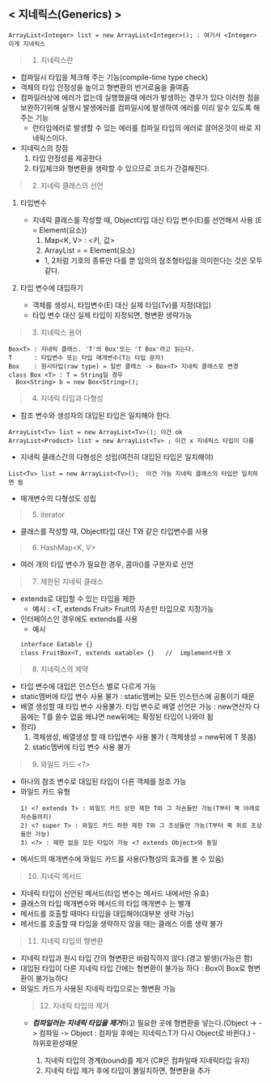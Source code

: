 ## < 지네릭스(Generics) >
```
ArrayList<Integer> list = new ArrayList<Integer>(); : 여기서 <Integer> 이게 지네릭스 
```

> 1. 지네릭스란
- 컴파일시 타입을 체크해 주는 기능(compile-time type check)
- 객체의 타입 안정성을 높이고 형변환의 번거로움을 줄여줌
- 컴파일러상에 에러가 없는데 실행했을때 에러가 발생하는 경우가 있다 이러한 점을 보완하기위해 실행시 발생에러를 컴파일시에 발생하여 에러를 미리 알수 있도록 해주는 기능 
  - 런타임에러로 발생할 수 있는 에러를 컴파일 타입의 에러로 끌어온것이 바로 지네릭스이다.
- 지네릭스의 장점
  1) 타입 안정성을 제공한다
  2) 타입체크와 형변환을 생략할 수 있으므로 코드가 간결해진다.
  
> 2. 지네릭 클래스의 선언
1) 타입변수
   - 지네릭 클래스를 작성할 때, Object타입 대신 타입 변수(E)를 선언해서 사용 (E = Element(요소))
     1) Map<K, V> : <키, 값>
     2) ArrayList<E> = <E> = Element(요소)
      - 1, 2처럼 기호의 종류만 다를 뿐 임의의 참조형타입을 의미한다는 것은 모두 같다.

2) 타입 변수에 대입하기
   - 객체를 생성시, 타입변수(E) 대신 실제 타임(Tv)를 지정(대입)
   - 타입 변수 대신 실제 타입이 지정되면, 형변환 생략가능

> 3. 지네릭스 용어
```
Box<T> : 지네릭 클래스. 'T'의 Box'또는 'T Box'라고 읽는다.
T      : 타입변수 또는 타입 매개변수(T는 타입 문자)
Box    : 원시타입(raw type) = 일반 클래스 -> Box<T> 지네릭 클래스로 변경
class Box <T> : T = String일 경우
  Box<String> b = new Box<String>();
```

> 4. 지네릭 타입과 다형성
- 참조 변수와 생성자의 대입된 타입은 일치해야 한다.
```
ArrayList<Tv> list = new ArrayList<Tv>(); 이건 ok
ArrayList<Product> list = new ArrayList<Tv> ; 이건 x 지네릭스 타입이 다름
```
- 지네릭 클래스간의 다형성은 성립(여전히 대입된 타입은 일치해야)
```
List<Tv> list = new ArrayList<Tv>();  이건 가능 지네릭 클래스의 타입만 일치하면 됨
```
- 매개변수의 다형성도 성립

> 5. iterator <E>
- 클래스를 작성할 때, Object타입 대신 T와 같은 타입변수를 사용

> 6. HashMap<K, V>
- 여러 개의 타입 변수가 필요한 경우, 콤마()를 구분자로 선언

> 7. 제한된 지네릭 클래스
- extends로 대입할 수 있는 타입을 제한
  - 예시 : <T, extends Fruit> Fruit의 자손만 타입으로 지정가능
- 인터페이스인 경우에도 extends를 사용
  - 예시
  ```
  interface Eatable {}
  class FruitBox<T, extends eatable> {}   //  implement사용 X
  ```
  
> 8. 지네릭스의 제약
- 타입 변수에 대입은 인스턴스 별로 다르게 가능
- static멤버에 타입 변수 사용 불가 : static멤버는 모든 인스턴스에 공통이기 때문
- 배열 생성할 때 타입 변수 사용불가. 타입 변수로 배열 선언은 가능 : new연산자 다음에는 T를 쓸수 없음 왜냐면 new뒤에는 확정된 타입이 나와야 됨
- 정리) 
  1) 객체생성, 배열생성 할 때 타입변수 사용 불가 ( 객체생성 = new뒤에 T 못씀)
  2) static멤버에 타입 변수 사용 불가

> 9. 와일드 카드 <?>
- 하나의 참조 변수로 대입된 타입이 다른 객체를 참조 가능
- 와일드 카드 유형
  ```
  1) <? extends T> : 와일드 카드 상한 제한 T와 그 자손들만 가능(T부터 쭉 아래로 자손들까지)
  2) <? super T> : 와일드 카드 하한 제한 T와 그 조상들만 가능(T부터 쭉 위로 조상들만 가능)
  3) <?> : 제한 없음 모든 타입이 가능 <? extends Object>와 동일
  ``` 
- 메서드의 매개변수에 와일드 카드를 사용(다형성의 효과를 볼 수 있음)

> 10. 지네릭 메서드
- 지네릭 타입이 선언된 메서드(타입 변수는 메서드 내에서만 유효)
- 클래스의 타입 매개변수<T>와 메서드의 타입 매개변수 <T>는 별개
- 메서드를 호출할 때마다 타입을 대입해야(대부분 생략 가능)
- 메서드를 호출할 때 타입을 생략하지 않을 때는 클래스 이름 생략 불가

> 11. 지네릭 타입의 형변환
- 지네릭 타입과 원시 타입 간의 형변환은 바람직하지 않다.(경고 발생)(가능은 함)
- 대입된 타입이 다른 지네릭 타입 간에는 형변환이 불가능 하다 : Box<String>이 Box<Object>로 형변환이 불가능하다
- 와일드 카드가 사용된 지네릭 타입으로는 형변환 가능

> 12. 지네릭 타입의 제거
- ***컴파일러는 지네릭 타입을 제거***하고 필요한 곳에 형변환을 넣는다.(Object -> <T> -> 컴파일 -> Object : 컴파일 후에는 지네릭스T가 다시 Object로 바뀐다.) - 하위호환성때문
  1) 지네릭 타입의 경계(bound)를 제거 (C#은 컴파일때 지네릭타입 유지)
  2) 지네릭 타입 제거 후에 타입이 불일치하면, 형변환을 추가